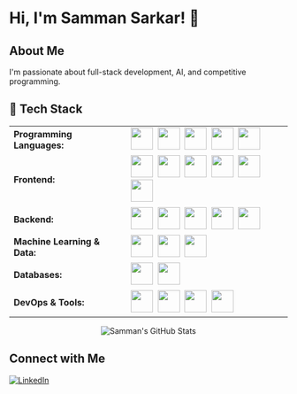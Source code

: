 
# Hi, I'm Samman Sarkar! 👋

## About Me
I'm passionate about full-stack development, AI, and competitive programming.

## 🚀 Tech Stack

<table>
  <tr>
    <td><b>Programming Languages:</b></td>
    <td>
      <img src="https://go-skill-icons.vercel.app/api/icons?i=cpp" width="40" height="40"/>&nbsp;
      <img src="https://go-skill-icons.vercel.app/api/icons?i=python" width="40" height="40"/>&nbsp;
      <img src="https://go-skill-icons.vercel.app/api/icons?i=javascript" width="40" height="40"/>&nbsp;
      <img src="https://go-skill-icons.vercel.app/api/icons?i=php" width="40" height="40"/>&nbsp;
      <img src="https://go-skill-icons.vercel.app/api/icons?i=cs" width="40" height="40"/>&nbsp;
    </td>
  </tr>
  <tr>
    <td><b>Frontend:</b></td>
    <td>
      <img src="https://go-skill-icons.vercel.app/api/icons?i=html" width="40" height="40"/>&nbsp;
      <img src="https://go-skill-icons.vercel.app/api/icons?i=css" width="40" height="40"/>&nbsp;
      <img src="https://go-skill-icons.vercel.app/api/icons?i=react" width="40" height="40"/>&nbsp;
      <img src="https://go-skill-icons.vercel.app/api/icons?i=vue" width="40" height="40"/>&nbsp;
      <img src="https://go-skill-icons.vercel.app/api/icons?i=bootstrap" width="40" height="40"/>&nbsp;
      <img src="https://go-skill-icons.vercel.app/api/icons?i=tailwind" width="40" height="40"/>&nbsp;
    </td>
  </tr>
  <tr>
    <td><b>Backend:</b></td>
    <td>
      <img src="https://go-skill-icons.vercel.app/api/icons?i=nodejs" width="40" height="40"/>&nbsp;
      <img src="https://go-skill-icons.vercel.app/api/icons?i=expressjs" width="40" height="40"/>&nbsp;
      <img src="https://go-skill-icons.vercel.app/api/icons?i=mongodb" width="40" height="40"/>&nbsp;
      <img src="https://go-skill-icons.vercel.app/api/icons?i=jwt" width="40" height="40"/>&nbsp;
      <img src="https://go-skill-icons.vercel.app/api/icons?i=graphql" width="40" height="40"/>&nbsp;
    </td>
  </tr>
  <tr>
    <td><b>Machine Learning & Data:</b></td>
    <td>
      <img src="https://go-skill-icons.vercel.app/api/icons?i=pytorch" width="40" height="40"/>&nbsp;
      <img src="https://go-skill-icons.vercel.app/api/icons?i=numpy" width="40" height="40"/>&nbsp;
      <img src="https://go-skill-icons.vercel.app/api/icons?i=pandas" width="40" height="40"/>&nbsp;
    </td>
  </tr>
  <tr>
    <td><b>Databases:</b></td>
    <td>
      <img src="https://go-skill-icons.vercel.app/api/icons?i=mysql" width="40" height="40"/>&nbsp;
      <img src="https://go-skill-icons.vercel.app/api/icons?i=postgres" width="40" height="40"/>&nbsp;
    </td>
  </tr>
  <tr>
    <td><b>DevOps & Tools:</b></td>
    <td>
      <img src="https://go-skill-icons.vercel.app/api/icons?i=docker" width="40" height="40"/>&nbsp;
      <img src="https://go-skill-icons.vercel.app/api/icons?i=git" width="40" height="40"/>&nbsp;
      <img src="https://go-skill-icons.vercel.app/api/icons?i=github" width="40" height="40"/>&nbsp;
      <img src="https://go-skill-icons.vercel.app/api/icons?i=vercel" width="40" height="40"/>&nbsp;
    </td>
  </tr>
</table>



<p align="center">
  <img src="https://github-readme-stats.vercel.app/api?username=SammanSarkar&show_icons=true&hide_title=true&theme=midnight-blue&border_radius=10&hide_border=false&include_all_commits=true&count_private=true" alt="Samman's GitHub Stats"  />
</p>






## Connect with Me
[![LinkedIn](https://img.shields.io/badge/-LinkedIn-0A66C2?style=flat&logo=linkedin)](https://www.linkedin.com/in/samman-sarkar)
